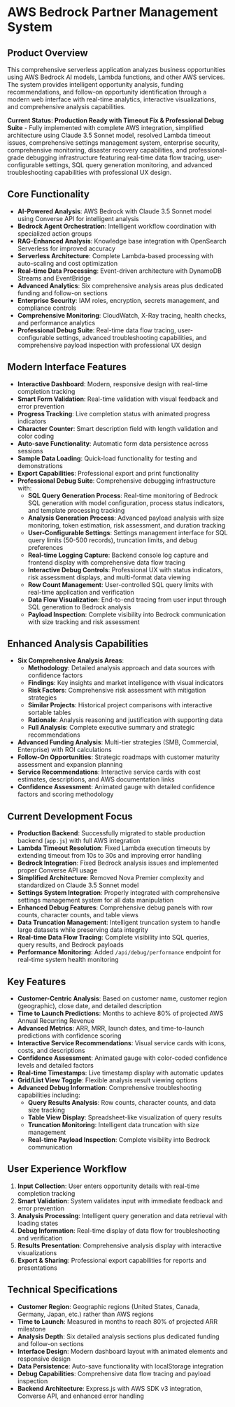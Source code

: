 # AWS Bedrock Partner Management System

## Product Overview
This comprehensive serverless application analyzes business opportunities using AWS Bedrock AI models, Lambda functions, and other AWS services. The system provides intelligent opportunity analysis, funding recommendations, and follow-on opportunity identification through a modern web interface with real-time analytics, interactive visualizations, and comprehensive analysis capabilities.

**Current Status: Production Ready with Timeout Fix & Professional Debug Suite** - Fully implemented with complete AWS integration, simplified architecture using Claude 3.5 Sonnet model, resolved Lambda timeout issues, comprehensive settings management system, enterprise security, comprehensive monitoring, disaster recovery capabilities, and professional-grade debugging infrastructure featuring real-time data flow tracing, user-configurable settings, SQL query generation monitoring, and advanced troubleshooting capabilities with professional UX design.

## Core Functionality
- **AI-Powered Analysis**: AWS Bedrock with Claude 3.5 Sonnet model using Converse API for intelligent analysis
- **Bedrock Agent Orchestration**: Intelligent workflow coordination with specialized action groups
- **RAG-Enhanced Analysis**: Knowledge base integration with OpenSearch Serverless for improved accuracy
- **Serverless Architecture**: Complete Lambda-based processing with auto-scaling and cost optimization
- **Real-time Data Processing**: Event-driven architecture with DynamoDB Streams and EventBridge
- **Advanced Analytics**: Six comprehensive analysis areas plus dedicated funding and follow-on sections
- **Enterprise Security**: IAM roles, encryption, secrets management, and compliance controls
- **Comprehensive Monitoring**: CloudWatch, X-Ray tracing, health checks, and performance analytics
- **Professional Debug Suite**: Real-time data flow tracing, user-configurable settings, advanced troubleshooting capabilities, and comprehensive payload inspection with professional UX design

## Modern Interface Features
- **Interactive Dashboard**: Modern, responsive design with real-time completion tracking
- **Smart Form Validation**: Real-time validation with visual feedback and error prevention
- **Progress Tracking**: Live completion status with animated progress indicators
- **Character Counter**: Smart description field with length validation and color coding
- **Auto-save Functionality**: Automatic form data persistence across sessions
- **Sample Data Loading**: Quick-load functionality for testing and demonstrations
- **Export Capabilities**: Professional export and print functionality
- **Professional Debug Suite**: Comprehensive debugging infrastructure with:
  - **SQL Query Generation Process**: Real-time monitoring of Bedrock SQL generation with model configuration, process status indicators, and template processing tracking
  - **Analysis Generation Process**: Advanced payload analysis with size monitoring, token estimation, risk assessment, and duration tracking
  - **User-Configurable Settings**: Settings management interface for SQL query limits (50-500 records), truncation limits, and debug preferences
  - **Real-time Logging Capture**: Backend console log capture and frontend display with comprehensive data flow tracing
  - **Interactive Debug Controls**: Professional UX with status indicators, risk assessment displays, and multi-format data viewing
  - **Row Count Management**: User-controlled SQL query limits with real-time application and verification
  - **Data Flow Visualization**: End-to-end tracing from user input through SQL generation to Bedrock analysis
  - **Payload Inspection**: Complete visibility into Bedrock communication with size tracking and risk assessment

## Enhanced Analysis Capabilities
- **Six Comprehensive Analysis Areas**:
  - **Methodology**: Detailed analysis approach and data sources with confidence factors
  - **Findings**: Key insights and market intelligence with visual indicators
  - **Risk Factors**: Comprehensive risk assessment with mitigation strategies
  - **Similar Projects**: Historical project comparisons with interactive sortable tables
  - **Rationale**: Analysis reasoning and justification with supporting data
  - **Full Analysis**: Complete executive summary and strategic recommendations
- **Advanced Funding Analysis**: Multi-tier strategies (SMB, Commercial, Enterprise) with ROI calculations
- **Follow-On Opportunities**: Strategic roadmaps with customer maturity assessment and expansion planning
- **Service Recommendations**: Interactive service cards with cost estimates, descriptions, and AWS documentation links
- **Confidence Assessment**: Animated gauge with detailed confidence factors and scoring methodology

## Current Development Focus
- **Production Backend**: Successfully migrated to stable production backend (`app.js`) with full AWS integration
- **Lambda Timeout Resolution**: Fixed Lambda execution timeouts by extending timeout from 10s to 30s and improving error handling
- **Bedrock Integration**: Fixed Bedrock analysis issues and implemented proper Converse API usage
- **Simplified Architecture**: Removed Nova Premier complexity and standardized on Claude 3.5 Sonnet model
- **Settings System Integration**: Properly integrated with comprehensive settings management system for all data manipulation
- **Enhanced Debug Features**: Comprehensive debug panels with row counts, character counts, and table views
- **Data Truncation Management**: Intelligent truncation system to handle large datasets while preserving data integrity
- **Real-time Data Flow Tracing**: Complete visibility into SQL queries, query results, and Bedrock payloads
- **Performance Monitoring**: Added `/api/debug/performance` endpoint for real-time system health monitoring

## Key Features
- **Customer-Centric Analysis**: Based on customer name, customer region (geographic), close date, and detailed description
- **Time to Launch Predictions**: Months to achieve 80% of projected AWS Annual Recurring Revenue
- **Advanced Metrics**: ARR, MRR, launch dates, and time-to-launch predictions with confidence scoring
- **Interactive Service Recommendations**: Visual service cards with icons, costs, and descriptions
- **Confidence Assessment**: Animated gauge with color-coded confidence levels and detailed factors
- **Real-time Timestamps**: Live timestamp display with automatic updates
- **Grid/List View Toggle**: Flexible analysis result viewing options
- **Advanced Debug Information**: Comprehensive troubleshooting capabilities including:
  - **Query Results Analysis**: Row counts, character counts, and data size tracking
  - **Table View Display**: Spreadsheet-like visualization of query results
  - **Truncation Monitoring**: Intelligent data truncation with size management
  - **Real-time Payload Inspection**: Complete visibility into Bedrock communication

## User Experience Workflow
1. **Input Collection**: User enters opportunity details with real-time completion tracking
2. **Smart Validation**: System validates input with immediate feedback and error prevention
3. **Analysis Processing**: Intelligent query generation and data retrieval with loading states
4. **Debug Information**: Real-time display of data flow for troubleshooting and verification
5. **Results Presentation**: Comprehensive analysis display with interactive visualizations
6. **Export & Sharing**: Professional export capabilities for reports and presentations

## Technical Specifications
- **Customer Region**: Geographic regions (United States, Canada, Germany, Japan, etc.) rather than AWS regions
- **Time to Launch**: Measured in months to reach 80% of projected ARR milestone
- **Analysis Depth**: Six detailed analysis sections plus dedicated funding and follow-on sections
- **Interface Design**: Modern dashboard layout with animated elements and responsive design
- **Data Persistence**: Auto-save functionality with localStorage integration
- **Debug Capabilities**: Comprehensive data flow tracing and payload inspection
- **Backend Architecture**: Express.js with AWS SDK v3 integration, Converse API, and enhanced error handling